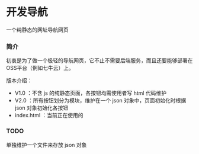 # 开发导航
一个纯静态的网址导航网页

### 简介
初衷是为了做一个极轻的导航网页，它不止不需要后端服务，而且还要能够部署在 OSS平台（例如七牛云）上。

版本介绍：
* V1.0 ：不含 js 的纯静态页面，各按钮均需使用者写 html 代码维护
* V2.0 ：所有按钮划分为模块，维护在一个 json 对象中，页面初始化时根据 json 对象初始化各按钮
* index.html ：当前正在使用的


### TODO
单独维护一个文件来存放 json 对象
